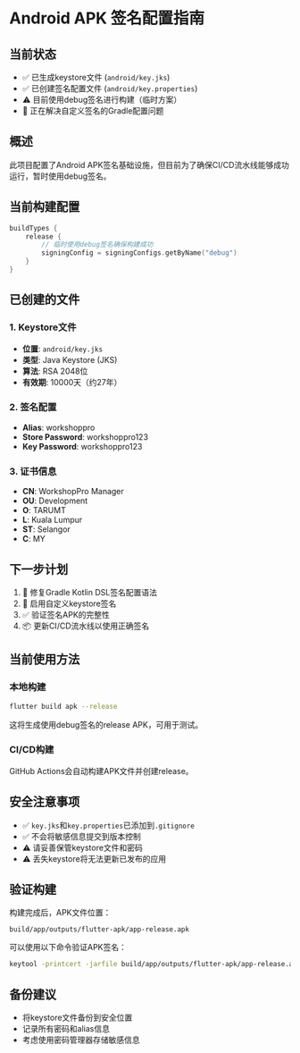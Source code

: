 # Android APK 签名配置指南

## 当前状态
- ✅ 已生成keystore文件 (`android/key.jks`)
- ✅ 已创建签名配置文件 (`android/key.properties`)
- ⚠️ 目前使用debug签名进行构建（临时方案）
- 🔄 正在解决自定义签名的Gradle配置问题

## 概述
此项目配置了Android APK签名基础设施，但目前为了确保CI/CD流水线能够成功运行，暂时使用debug签名。

## 当前构建配置
```kotlin
buildTypes {
    release {
        // 临时使用debug签名确保构建成功
        signingConfig = signingConfigs.getByName("debug")
    }
}
```

## 已创建的文件

### 1. Keystore文件
- **位置**: `android/key.jks`
- **类型**: Java Keystore (JKS)
- **算法**: RSA 2048位
- **有效期**: 10000天（约27年）

### 2. 签名配置
- **Alias**: workshoppro
- **Store Password**: workshoppro123
- **Key Password**: workshoppro123

### 3. 证书信息
- **CN**: WorkshopPro Manager
- **OU**: Development
- **O**: TARUMT
- **L**: Kuala Lumpur
- **ST**: Selangor
- **C**: MY

## 下一步计划
1. 🔧 修复Gradle Kotlin DSL签名配置语法
2. 🔄 启用自定义keystore签名
3. ✅ 验证签名APK的完整性
4. 📦 更新CI/CD流水线以使用正确签名

## 当前使用方法

### 本地构建
```bash
flutter build apk --release
```
这将生成使用debug签名的release APK，可用于测试。

### CI/CD构建
GitHub Actions会自动构建APK文件并创建release。

## 安全注意事项
- ✅ `key.jks`和`key.properties`已添加到`.gitignore`
- ✅ 不会将敏感信息提交到版本控制
- ⚠️ 请妥善保管keystore文件和密码
- ⚠️ 丢失keystore将无法更新已发布的应用

## 验证构建
构建完成后，APK文件位置：
```
build/app/outputs/flutter-apk/app-release.apk
```

可以使用以下命令验证APK签名：
```bash
keytool -printcert -jarfile build/app/outputs/flutter-apk/app-release.apk
```

## 备份建议
- 将keystore文件备份到安全位置
- 记录所有密码和alias信息
- 考虑使用密码管理器存储敏感信息